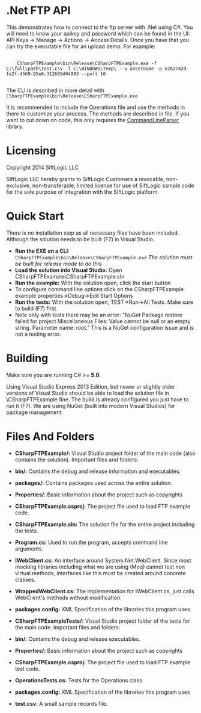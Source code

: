 .Net FTP API
============

This demonstrates how to connect to the ftp server with .Net using C#. You will need to know your apikey and password which can be found in the UI: API Keys -\> Manage -\> Actions -\> Access Details. Once you have that you can try the executable file for an upload demo. For example:
<pre>
  <code>
    CSharpFTPExample\bin\Release\CSharpFTPExample.exe -f C:\full\path\test.csv -l C:\WINDOWS\Temp\ --u aUsername -p e261742d-fe2f-4569-95e6-312689d04903 --poll 10
  </code>
</pre>
The CLI is described in more detail with <code>CSharpFTPExample\bin\Release\CSharpFTPExample.exe</code>

It is recommended to include the Operations file and use the methods in there to customize your process. The methods are described in file. If you want to cut down on code, this only requires the 
[CommandLineParser](https://commandline.codeplex.com/) library.

Licensing
=========

Copyright 2014 SiftLogic LLC

SiftLogic LLC hereby grants to SiftLogic Customers a revocable, non-exclusive, non-transferable, limited license for use of SiftLogic sample code for the sole purpose of integration with the SiftLogic platform.

Quick Start
===========

There is no installation step as all necessary files have been included. Although the solution needs to be built (F7) in Visual Studio.

* **Run the EXE on a CLI:** <code>CSharpFTPExample\bin\Release\CSharpFTPExample.exe</code> *The solution must be built for release mode to do this*
* **Load the solution into Visual Studio:** Open CSharpFTPExample\CSharpFTPExample.sln
* **Run the example:** With the solution open, click the start button
 * To configure command line options click on the CSharpFTPExample example properties->Debug->Edit Start Options
* **Run the tests:** With the solution open, TEST->Run->All Tests. Make sure to build (F7) first.
 * Note only with tests there may be an error: "NuGet Package restore failed for project Miscellaneous Files: Value cannot be null or an empty string. Parameter name: root." This is a NuGet configuration issue and is not a testing error.

Building
========

Make sure you are running C# \>= <b>5.0</b>.

Using Visual Studio Express 2013 Edition, but newer or slightly older versions of Visual Studio should be able to load the solution file in \CSharpFTPExample fine. The build is already configured you just have to run it (F7). We are using NuGet (built into modern Visual Studios) for package management.

Files And Folders
=================

* **CSharpFTPExample/:** Visual Studio project folder of the main code (also contains the solution). Important files and folders:
 * **bin/:** Contains the debug and release information and executables.
 * **packages/:** Contains packages used across the entire solution.
 * **Properties/:** Basic information about the project such as copyrights
 * **CSharpFTPExample.csproj:** The project file used to load FTP example code.
 * **CSharpFTPExample.sln:** The solution file for the entire project including the tests.
 * **Program.cs:** Used to run the program, accepts command line arguments.
 * **IWebClient.cs:** An interface around System.Net.WebClient. Since most mocking libraries including what we are using (Moq) cannot test non virtual methods, interfaces like this must be created around concrete classes.
 * **WrappedWebClient.cs:** The implementation for IWebClient.cs, just calls WebClient's methods without modification.
 * **packages.config:** XML Specification of the libraries this program uses.

* **CSharpFTPExampleTests/:** Visual Studio project folder of the tests for the main code. Important files and folders:
 * **bin/:** Contains the debug and release executables.
 * **Properties/:** Basic information about the project such as copyrights
 * **CSharpFTPExample.csproj:** The project file used to load FTP example test code.
 * **OperationsTests.cs:** Tests for the Operations class
 * **packages.config:** XML Specification of the libraries this program uses

* **test.csv:** A small sample records file. 
